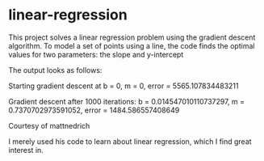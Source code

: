 # linear-regression


This project solves a linear regression problem using the gradient descent algorithm. To model a set of points using a line, the code finds the optimal values for two parameters: the slope and y-intercept



The output looks as follows:

Starting gradient descent at b = 0, m = 0, error = 5565.107834483211

Gradient descent after 1000 iterations: b = 0.014547010110737297, m = 0.7370702973591052, error = 1484.586557408649



Courtesy of mattnedrich

I merely used his code to learn about linear regression, which I find great interest in.
